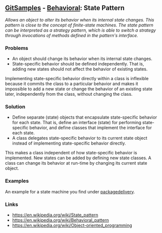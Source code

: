 ## [GitSamples](/../../tree/master) - [Behavioral](/../../tree/java-design-pattern/test/samples/behavioural): State Pattern
<cite>Allows an object to alter its behavior when its internal state changes. This pattern is close to the concept of finite-state machines. The state pattern can be interpreted as a strategy pattern, which is able to switch a strategy through invocations of methods defined in the pattern's interface.</cite>

### Problems

* An object should change its behavior when its internal state changes.
* State-specific behavior should be defined independently. That is, adding new states should not affect the behavior of existing states.

Implementing state-specific behavior directly within a class is inflexible because it commits the class to a particular behavior and makes it impossible to add a new state or change the behavior of an existing state later, independently from the class, without changing the class. 


### Solution
* Define separate (state) objects that encapsulate state-specific behavior for each state. That is, define an interface (state) for performing state-specific behavior, and define classes that implement the interface for each state. 
* A class delegates state-specific behavior to its current state object instead of implementing state-specific behavior directly.

This makes a class independent of how state-specific behavior is implemented. New states can be added by defining new state classes. A class can change its behavior at run-time by changing its current state object.

### Examples
An example for a state machine you find under 
[packagedelivery](packagedelivery).


### Links
* https://en.wikipedia.org/wiki/State_pattern
* https://en.wikipedia.org/wiki/Behavioral_pattern
* https://en.wikipedia.org/wiki/Object-oriented_programming
